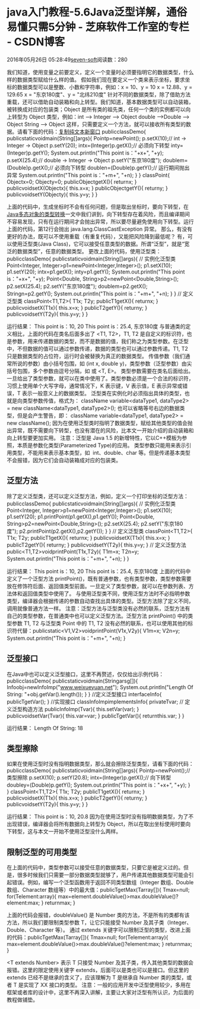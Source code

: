 
# java入门教程-5.6Java泛型详解，通俗易懂只需5分钟 -  芝麻软件工作室的专栏 - CSDN博客


2016年05月26日 05:28:49[seven-soft](https://me.csdn.net/softn)阅读数：280


我们知道，使用变量之前要定义，定义一个变量时必须要指明它的数据类型，什么样的数据类型赋给什么样的值。
假如我们现在要定义一个类来表示坐标，要求坐标的数据类型可以是整数、小数和字符串，例如：x = 10、y = 10
x = 12.88、y = 129.65
x = "东京180度"、y = "北纬210度"
针对不同的数据类型，除了借助方法重载，还可以借助自动装箱和向上转型。我们知道，基本数据类型可以自动装箱，被转换成对应的包装类；Object 是所有类的祖先类，任何一个类的实例都可以向上转型为 Object 类型，例如：int --> Integer --> Object
double -->Double --> Object
String --> Object
这样，只需要定义一个方法，就可以接收所有类型的数据。请看下面的代码：[复制](http://www.weixueyuan.net/view/6321.html#)[纯文本](http://www.weixueyuan.net/view/6321.html#)[新窗口](http://www.weixueyuan.net/view/6321.html#)
publicclassDemo{
publicstaticvoidmain(String[]args){
Pointp=newPoint();
p.setX(10);// int -> Integer -> Object
p.setY(20);
intx=(Integer)p.getX();// 必须向下转型
inty=(Integer)p.getY();
System.out.println("This point is："+x+", "+y);
p.setX(25.4);// double -> Integer -> Object
p.setY("东京180度");
doublem=(Double)p.getX();// 必须向下转型
doublen=(Double)p.getY();// 运行期间抛出异常
System.out.println("This point is："+m+", "+n);
}
}
classPoint{
Objectx=0;
Objecty=0;
publicObjectgetX(){
returnx;
}
publicvoidsetX(Objectx){
this.x=x;
}
publicObjectgetY(){
returny;
}
publicvoidsetY(Objecty){
this.y=y;
}
}

上面的代码中，生成坐标时不会有任何问题，但是取出坐标时，要向下转型，在[Java多态对象的类型转换](http://www.weixueyuan.net/view/6002.html)一文中我们讲到，向下转型存在着风险，而且编译期间不容易发现，只有在运行期间才会抛出异常，所以要尽量避免使用向下转型。运行上面的代码，第12行会抛出
 java.lang.ClassCastException 异常。
那么，有没有更好的办法，既可以不使用重载（有重复代码），又能把风险降到最低呢？
有，可以使用泛型类(Java
 Class)，它可以接受任意类型的数据。所谓“泛型”，就是“宽泛的数据类型”，任意的数据类型。
更改上面的代码，使用泛型类：publicclassDemo{
publicstaticvoidmain(String[]args){
// 实例化泛型类
Point<Integer, Integer>p1=newPoint<Integer,Integer>();
p1.setX(10);
p1.setY(20);
intx=p1.getX();
inty=p1.getY();
System.out.println("This point is："+x+", "+y);
Point<Double, String>p2=newPoint<Double,String>();
p2.setX(25.4);
p2.setY("东京180度");
doublem=p2.getX();
Stringn=p2.getY();
System.out.println("This point is："+m+", "+n);
}
}
// 定义泛型类
classPoint<T1,T2>{
T1x;
T2y;
publicT1getX(){
returnx;
}
publicvoidsetX(T1x){
this.x=x;
}
publicT2getY(){
returny;
}
publicvoidsetY(T2y){
this.y=y;
}
}

运行结果：
This point is：10, 20
This point is：25.4, 东京180度
与普通类的定义相比，上面的代码在类名后面多出了 <T1, T2>，T1, T2 是自定义的标识符，也是参数，用来传递数据的类型，而不是数据的值，我们称之为类型参数。在泛型中，不但数据的值可以通过参数传递，数据的类型也可以通过参数传递。T1,
 T2 只是数据类型的占位符，运行时会被替换为真正的数据类型。
传值参数（我们通常所说的参数）由小括号包围，如 (int x, double y)，类型参数（泛型参数）由尖括号包围，多个参数由逗号分隔，如 <T> 或 <T, E>。
类型参数需要在类名后面给出。一旦给出了类型参数，就可以在类中使用了。类型参数必须是一个合法的标识符，习惯上使用单个大写字母，通常情况下，K 表示键，V 表示值，E 表示异常或错误，T 表示一般意义上的数据类型。
泛型类在实例化时必须指出具体的类型，也就是向类型参数传值，格式为：
className variable<dataType1, dataType2> = new className<dataType1, dataType2>();
也可以省略等号右边的数据类型，但是会产生警告，即：
className variable<dataType1, dataType2> = new className();
因为在使用泛型类时指明了数据类型，赋给其他类型的值会抛出异常，既不需要向下转型，也没有潜在的风险，比本文一开始介绍的自动装箱和向上转型要更加实用。
注意：泛型是 Java 1.5 的新增特性，它以C++模板为参照，本质是参数化类型(Parameterized Type)的应用。
类型参数只能用来表示引用类型，不能用来表示基本类型，如  int、double、char 等。但是传递基本类型不会报错，因为它们会自动装箱成对应的包装类。
## 泛型方法
除了定义泛型类，还可以定义泛型方法，例如，定义一个打印坐标的泛型方法：publicclassDemo{
publicstaticvoidmain(String[]args){
// 实例化泛型类
Point<Integer, Integer>p1=newPoint<Integer,Integer>();
p1.setX(10);
p1.setY(20);
p1.printPoint(p1.getX(),p1.getY());
Point<Double, String>p2=newPoint<Double,String>();
p2.setX(25.4);
p2.setY("东京180度");
p2.printPoint(p2.getX(),p2.getY());
}
}
// 定义泛型类
classPoint<T1,T2>{
T1x;
T2y;
publicT1getX(){
returnx;
}
publicvoidsetX(T1x){
this.x=x;
}
publicT2getY(){
returny;
}
publicvoidsetY(T2y){
this.y=y;
}
// 定义泛型方法
public<T1,T2>voidprintPoint(T1x,T2y){
T1m=x;
T2n=y;
System.out.println("This point is："+m+", "+n);
}
}

运行结果：
This point is：10, 20
This point is：25.4, 东京180度
上面的代码中定义了一个泛型方法 printPoint()，既有普通参数，也有类型参数，类型参数需要放在修饰符后面、返回值类型前面。一旦定义了类型参数，就可以在参数列表、方法体和返回值类型中使用了。
与使用泛型类不同，使用泛型方法时不必指明参数类型，编译器会根据传递的参数自动查找出具体的类型。泛型方法除了定义不同，调用就像普通方法一样。
注意：泛型方法与泛型类没有必然的联系，泛型方法有自己的类型参数，在普通类中也可以定义泛型方法。泛型方法 printPoint() 中的类型参数 T1, T2 与泛型类 Point 中的 T1, T2 没有必然的联系，也可以使用其他的标识符代替：publicstatic<V1,V2>voidprintPoint(V1x,V2y){
V1m=x;
V2n=y;
System.out.println("This point is："+m+", "+n);
}

## 泛型接口
在Java中也可以定义泛型接口，这里不再赘述，仅仅给出示例代码：publicclassDemo{
publicstaticvoidmain(Stringarsg[]){
Info<String>obj=newInfoImp<String>("www.weixueyuan.net");
System.out.println("Length Of String: "+obj.getVar().length());
}
}
//定义泛型接口
interfaceInfo<T>{
publicTgetVar();
}
//实现接口
classInfoImp<T>implementsInfo<T>{
privateTvar;
// 定义泛型构造方法
publicInfoImp(Tvar){
this.setVar(var);
}
publicvoidsetVar(Tvar){
this.var=var;
}
publicTgetVar(){
returnthis.var;
}
}

运行结果：
Length Of String: 18
## 类型擦除
如果在使用泛型时没有指明数据类型，那么就会擦除泛型类型，请看下面的代码：publicclassDemo{
publicstaticvoidmain(String[]args){
Pointp=newPoint();// 类型擦除
p.setX(10);
p.setY(20.8);
intx=(Integer)p.getX();// 向下转型
doubley=(Double)p.getY();
System.out.println("This point is："+x+", "+y);
}
}
classPoint<T1,T2>{
T1x;
T2y;
publicT1getX(){
returnx;
}
publicvoidsetX(T1x){
this.x=x;
}
publicT2getY(){
returny;
}
publicvoidsetY(T2y){
this.y=y;
}
}

运行结果：
This point is：10, 20.8
因为在使用泛型时没有指明数据类型，为了不出现错误，编译器会将所有数据向上转型为 Object，所以在取出坐标使用时要向下转型，这与本文一开始不使用泛型没什么两样。
## 限制泛型的可用类型
在上面的代码中，类型参数可以接受任意的数据类型，只要它是被定义过的。但是，很多时候我们只需要一部分数据类型就够了，用户传递其他数据类型可能会引起错误。例如，编写一个泛型函数用于返回不同类型数组（Integer 数组、Double
 数组、Character 数组等）中的最大值：public<T>TgetMax(Tarray[]){
Tmax=null;
for(Telement:array){
max=element.doubleValue()>max.doubleValue()?element:max;
}
returnmax;
}

上面的代码会报错，doubleValue() 是 Number 类的方法，不是所有的类都有该方法，所以我们要限制类型参数 T，让它只能接受 Number 及其子类（Integer、Double、Character 等）。
通过 extends 关键字可以限制泛型的类型，改进上面的代码：public<TextendsNumber>TgetMax(Tarray[]){
Tmax=null;
for(Telement:array){
max=element.doubleValue()>max.doubleValue()?element:max;
}
returnmax;
}

<T extends Number> 表示 T 只接受 Number 及其子类，传入其他类型的数据会报错。这里的限定使用关键字 extends，后面可以是类也可以是接口。但这里的 extends 已经不是继承的含义了，应该理解为
 T 是继承自 Number 类的类型，或者 T 是实现了 XX 接口的类型。
注意：一般的应用开发中泛型使用较少，多用在框架或者库的设计中，这里不再深入讲解，主要让大家对泛型有所认识，为后面的教程做铺垫。

